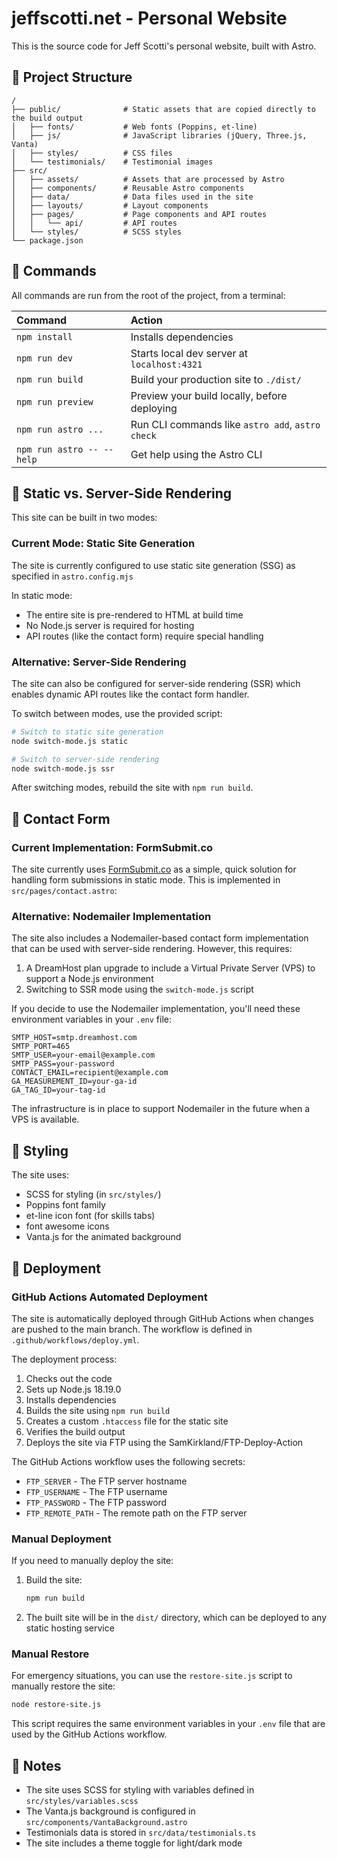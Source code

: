# jeffscotti.net - Personal Website

This is the source code for Jeff Scotti's personal website, built with Astro.

## 🚀 Project Structure

```text
/
├── public/              # Static assets that are copied directly to the build output
│   ├── fonts/           # Web fonts (Poppins, et-line)
│   ├── js/              # JavaScript libraries (jQuery, Three.js, Vanta)
│   ├── styles/          # CSS files
│   └── testimonials/    # Testimonial images
├── src/
│   ├── assets/          # Assets that are processed by Astro
│   ├── components/      # Reusable Astro components
│   ├── data/            # Data files used in the site
│   ├── layouts/         # Layout components
│   ├── pages/           # Page components and API routes
│   │   └── api/         # API routes
│   └── styles/          # SCSS styles
└── package.json
```

## 🧞 Commands

All commands are run from the root of the project, from a terminal:

| Command                   | Action                                           |
| :------------------------ | :----------------------------------------------- |
| `npm install`             | Installs dependencies                            |
| `npm run dev`             | Starts local dev server at `localhost:4321`      |
| `npm run build`           | Build your production site to `./dist/`          |
| `npm run preview`         | Preview your build locally, before deploying     |
| `npm run astro ...`       | Run CLI commands like `astro add`, `astro check` |
| `npm run astro -- --help` | Get help using the Astro CLI                     |

## 🔄 Static vs. Server-Side Rendering

This site can be built in two modes:

### Current Mode: Static Site Generation

The site is currently configured to use static site generation (SSG) as specified in `astro.config.mjs`

In static mode:
- The entire site is pre-rendered to HTML at build time
- No Node.js server is required for hosting
- API routes (like the contact form) require special handling

### Alternative: Server-Side Rendering

The site can also be configured for server-side rendering (SSR) which enables dynamic API routes like the contact form handler.

To switch between modes, use the provided script:

```bash
# Switch to static site generation
node switch-mode.js static

# Switch to server-side rendering
node switch-mode.js ssr
```

After switching modes, rebuild the site with `npm run build`.

## 📧 Contact Form

### Current Implementation: FormSubmit.co

The site currently uses [FormSubmit.co](https://formsubmit.co/) as a simple, quick solution for handling form submissions in static mode. This is implemented in `src/pages/contact.astro`:

### Alternative: Nodemailer Implementation

The site also includes a Nodemailer-based contact form implementation that can be used with server-side rendering. However, this requires:

1. A DreamHost plan upgrade to include a Virtual Private Server (VPS) to support a Node.js environment
2. Switching to SSR mode using the `switch-mode.js` script

If you decide to use the Nodemailer implementation, you'll need these environment variables in your `.env` file:

```
SMTP_HOST=smtp.dreamhost.com
SMTP_PORT=465
SMTP_USER=your-email@example.com
SMTP_PASS=your-password
CONTACT_EMAIL=recipient@example.com
GA_MEASUREMENT_ID=your-ga-id
GA_TAG_ID=your-tag-id
```

The infrastructure is in place to support Nodemailer in the future when a VPS is available.

## 🎨 Styling

The site uses:
- SCSS for styling (in `src/styles/`)
- Poppins font family
- et-line icon font (for skills tabs)
- font awesome icons 
- Vanta.js for the animated background

## 🚀 Deployment

### GitHub Actions Automated Deployment

The site is automatically deployed through GitHub Actions when changes are pushed to the main branch. The workflow is defined in `.github/workflows/deploy.yml`.

The deployment process:

1. Checks out the code
2. Sets up Node.js 18.19.0
3. Installs dependencies
4. Builds the site using `npm run build`
5. Creates a custom `.htaccess` file for the static site
6. Verifies the build output
7. Deploys the site via FTP using the SamKirkland/FTP-Deploy-Action

The GitHub Actions workflow uses the following secrets:
- `FTP_SERVER` - The FTP server hostname
- `FTP_USERNAME` - The FTP username
- `FTP_PASSWORD` - The FTP password
- `FTP_REMOTE_PATH` - The remote path on the FTP server

### Manual Deployment

If you need to manually deploy the site:

1. Build the site:
   ```bash
   npm run build
   ```

2. The built site will be in the `dist/` directory, which can be deployed to any static hosting service

### Manual Restore

For emergency situations, you can use the `restore-site.js` script to manually restore the site:

```bash
node restore-site.js
```

This script requires the same environment variables in your `.env` file that are used by the GitHub Actions workflow.

## 📝 Notes

- The site uses SCSS for styling with variables defined in `src/styles/variables.scss`
- The Vanta.js background is configured in `src/components/VantaBackground.astro`
- Testimonials data is stored in `src/data/testimonials.ts`
- The site includes a theme toggle for light/dark mode
